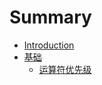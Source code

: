 # Summary

* [Introduction](README.md)
* [基础](basic/README.md)
    * [运算符优先级](basic/PriorityOfOperator.md)

